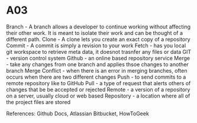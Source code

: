 # A03

Branch -  A branch allows a developer to continue working without affecting their other work. It is meant to isolate their work and can be thought of a different path.
Clone - A clone lets you create an exact copy of a repository
Commit - A commit is simply a revision to your work
Fetch - has you local git workspace to retrieve meta data, it doesnot trasnfer any files or data
GIT - version control system
Github - an online based repository service
Merge - take any changes from one branch and applies thsoe changes to another branch
Merge Conflict - when there is an error in merging branches, often occurs when there are two different changes
Push - to send commits to a remote repository like to GitHub
Pull - a type of request that alerts others of changes that be be accepted or rejected
Remote - a version of a repository on a server, usually cloud or web based
Repository - a location where all of the project files are stored


References: Github Docs, Atlassian Bitbucket, HowToGeek
